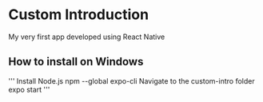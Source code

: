 # Custom Introduction
My very first app developed using React Native

## How to install on Windows
'''
Install Node.js 
npm --global expo-cli
Navigate to the custom-intro folder
expo start
'''


